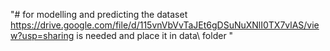 "# for modelling and predicting the dataset https://drive.google.com/file/d/115vnVbVvTaJEt6gDSuNuXNlI0TX7vlAS/view?usp=sharing is needed and place it in data\ folder " 
